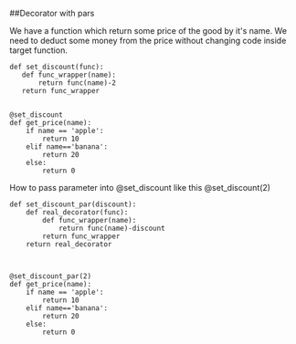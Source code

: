 ##Decorator with pars

We have a function which return some price of the good by it's name.
We need to deduct some money from the price without changing code inside target function.

    def set_discount(func):
       def func_wrapper(name):
           return func(name)-2
       return func_wrapper


    @set_discount
    def get_price(name):
        if name == 'apple':
            return 10
        elif name=='banana':
            return 20
        else:
            return 0   


How to pass parameter into @set_discount like this @set_discount(2)


    def set_discount_par(discount):
        def real_decorator(func):
            def func_wrapper(name):
                return func(name)-discount
            return func_wrapper  
        return real_decorator



    @set_discount_par(2)
    def get_price(name):
        if name == 'apple':
            return 10
        elif name=='banana':
            return 20
        else:
            return 0
     
